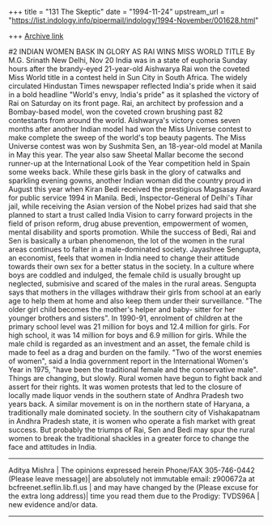 +++
title = "131 The Skeptic"
date = "1994-11-24"
upstream_url = "https://list.indology.info/pipermail/indology/1994-November/001628.html"

+++
[Archive link](https://list.indology.info/pipermail/indology/1994-November/001628.html)

#2  INDIAN WOMEN BASK IN GLORY AS RAI WINS MISS WORLD TITLE
  By M.G. Srinath
   New Delhi, Nov 20
     India  was in a state of euphoria Sunday hours after the brandy-eyed
21-year-old Aishwarya Rai won the coveted Miss World title in a contest held
in Sun City in South Africa.
    The widely circulated Hindustan Times newspaper reflected  India's  pride
when it said in a bold headline "World's envy,  India's  pride" as it splashed
the victory of Rai on Saturday on its front page.
    Rai, an architect by profession and a Bombay-based model, won the coveted
crown brushing past 82 contestants from around the world.
    Aishwarya's victory comes seven months after another Indian model had won
the Miss Universe contest to make complete the sweep of the world's top beauty
pagents. The Miss Universe contest was won by Sushmita Sen, an 18-year-old
model at Manila in May this year.
    The year also saw Sheetal Mallar become the second runner-up at the
International Look of the Year competition held in Spain some weeks back.
    While these girls bask in the glory of catwalks and sparkling evening gowns,
another Indian woman did the country proud in August this year when Kiran Bedi
received the prestigious Magsasay Award for public service 1994 in Manila.
    Bedi, Inspector-General of Delhi's Tihar jail, while receiving the Asian
version of the Nobel prizes had said that she planned to start a trust called
India  Vision to carry forward projects in the field of prison reform, drug
abuse prevention, empowerment of women, mental disability and sports promotion.
    While the success of Bedi, Rai and Sen is basically a urban phenomenon,
the lot of the women in the rural areas continues to falter in a male-dominated
society.
    Jayashree Sengupta, an economist, feels that women in  India  need to
change their attitude towards their own sex for a better status in the society.
    In a culture where boys are coddled and indulged, the female child is
usually brought up neglected, submisive and scared of the males in the rural
areas.
    Sengupta says that mothers in the villages withdraw their girls from
school at an early age to help them at home and also keep them under their
surveillance. "The older girl child becomes the mother's helper and baby-
sitter for her younger brothers and sisters".
    In 1990-91, enrolment of children at the primary school level was 21
million for boys and 12.4 million for girls. For high school, it was 14
million for boys and 6.9 million for girls.
    While the male child is regarded as an investment and an asset, the female
child is made to feel as a drag and burden on the family.
    "Two of the worst enemies of women", said a  India  government report in the
International Women's Year in 1975, "have been the traditional female and the
conservative male".
    Things are changing, but slowly. Rural women have begun to fight back and
assert for their rights. It was women protests that led to the closure of
locally made liquor vends in the southern state of Andhra Pradesh two years
back.
    A similar movement is on in the northern state of Haryana, a traditionally
male dominated society. In the southern city of Vishakapatnam in Andhra
Pradesh state, it is women who operate a fish market with great success.
    But probably the triumps of Rai, Sen and Bedi may spur the rural women to
break the traditional shackles in a greater force to change the face and
attitudes in  India.



****************************************************************************
 Aditya Mishra                               | The opinions expressed herein
Phone/FAX 305-746-0442 (Please leave message)| are absolutely not immutable
email:  z900672a at bcfreenet.seflin.lib.fl.us  | and may have changed by the
   (Please excuse for the extra long address)| time you read them due to the
Prodigy: TVDS96A                             | new evidence and/or data.
****************************************************************************                                             







